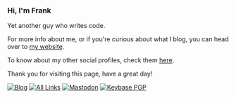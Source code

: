 ### Hi, I'm Frank

Yet another guy who writes code.

For more info about me, or if you're curious about what I blog, you can head over to [my website](https://fpira.com).

To know about my other social profiles, check them [here](https://bento.me/pirafrank).

Thank you for visiting this page, have a great day!

[![Blog](https://img.shields.io/badge/website-%2Fblog-blue)](https://fpira.com/blog)
[![All Links](https://img.shields.io/badge/All%20links-bento.me%2Fpirafrank-blue)](http://bento.me/pirafrank)
[![Mastodon](https://img.shields.io/badge/Mastodon-pirafrank-blue)](http://mastodon.social/pirafrank)
[![Keybase PGP](https://img.shields.io/keybase/pgp/pirafrank?logo=keybase)](http://a.fpira.com/keybase)

<!--
![GitHub stats card](https://github-readme-stats.vercel.app/api?username=pirafrank&show_icons=false&theme=chartreuse-dark&bg_color=22272E&title_color=539BF5)
-->
